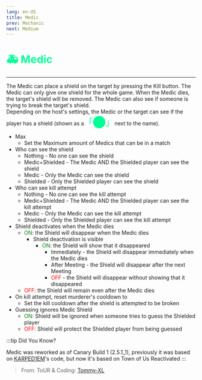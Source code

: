 ```yaml
---
lang: en-US
title: Medic
prev: Mechanic
next: Medium
---
```


# <font color="#00ff97">🚑 <b>Medic</b></font> <Badge text="Support" type="tip" vertical="middle"/>

***

The Medic can place a shield on the target by pressing the Kill button. The Medic can only give one shield for the whole game. When the Medic dies, the target's shield will be removed. The Medic can also see if someone is trying to break the target's shield.<br>
Depending on the host's settings, the Medic or the target can see if the player has a shield (shown as a<font size="5em" color="#00ff97">「⬤」</font>next to the name).

- Max
  - Set the Maximum amount of Medics that can be in a match
- Who can see the shield
  - Nothing - No one can see the shield
  - Medic+Shielded - The Medic AND the Shielded player can see the shield
  - Medic - Only the Medic can see the shield
  - Shielded - Only the Shielded player can see the shield
- Who can see kill attempt
  - Nothing - No one can see the kill attempt
  - Medic+Shielded - The Medic AND the Shielded player can see the kill attempt
  - Medic - Only the Medic can see the kill attempt
  - Shielded - Only the Shielded player can see the kill attempt
- Shield deactivates when the Medic dies
  - <font color=green>ON</font>: the Shield will disappear when the Medic dies
    - Shield deactivation is visible
      - <font color=green>ON</font>: the Shield will show that it disappeared
        - Immediately - the Shield will disappear immediately when the Medic dies
        - After Meeting - the Shield will disappear after the next Meeting
        - <font color=red>OFF</font> - the Shield will disappear without showing that it disappeared
  - <font color=red>OFF</font>: the Shield will remain even after the Medic dies
- On kill attempt, reset murderer's cooldown to
  - Set the kill cooldown after the shield is attempted to be broken
- Guessing ignores Medic Shield
  - <font color=green>ON</font>: Shield will be ignored when someone tries to guess the Shielded player
  - <font color=red>OFF</font>: Shield will protect the Shielded player from being guessed

:::tip Did You Know?

Medic was reworked as of Canary Build 1 (2.5.1_1), previously it was based on [KARPED1EM](https://github.com/KARPED1EM)'s code, but now it's based on Town of Us Reactivated
:::

> From: ToUR & Coding: [Tommy-XL](https://github.com/Tommy-XL)
